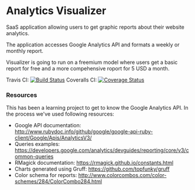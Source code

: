 

# Analytics Visualizer

SaaS application allowing users to get graphic reports about their website analytics.

The application accesses Google Analytics API and formats a weekly or monthly report.

Visualizer is going to run on a freemium model where users get a basic report for free and a more compehensive roport for 5 USD a month.

Travis CI: [![Build Status](https://travis-ci.org/AgileVentures/visualizer.svg?branch=master)](https://travis-ci.org/AgileVentures/visualizer)
Coveralls CI: [![Coverage Status](https://coveralls.io/repos/github/AgileVentures/visualizer/badge.svg?branch=develop)](https://coveralls.io/github/AgileVentures/visualizer?branch=develop)

### Resources

This has been a learning project to get to know the Google Analytics API. In the process we've used following resources:

* Google API documentation: http://www.rubydoc.info/github/google/google-api-ruby-client/Google/Apis/AnalyticsV3/
* Queries examples: https://developers.google.com/analytics/devguides/reporting/core/v3/common-queries
* RMagick documentation: https://rmagick.github.io/constants.html
* Charts generated using Gruff: https://github.com/topfunky/gruff
* Color schema for reports: http://www.colorcombos.com/color-schemes/284/ColorCombo284.html
